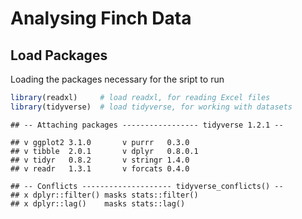 Analysing Finch Data
================

Load Packages
-------------

Loading the packages necessary for the sript to run

``` r
library(readxl)     # load readxl, for reading Excel files
library(tidyverse)  # load tidyverse, for working with datasets
```

    ## -- Attaching packages ----------------- tidyverse 1.2.1 --

    ## v ggplot2 3.1.0       v purrr   0.3.0  
    ## v tibble  2.0.1       v dplyr   0.8.0.1
    ## v tidyr   0.8.2       v stringr 1.4.0  
    ## v readr   1.3.1       v forcats 0.4.0

    ## -- Conflicts -------------------- tidyverse_conflicts() --
    ## x dplyr::filter() masks stats::filter()
    ## x dplyr::lag()    masks stats::lag()
